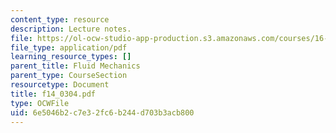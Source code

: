 ```yaml
---
content_type: resource
description: Lecture notes.
file: https://ol-ocw-studio-app-production.s3.amazonaws.com/courses/16-01-unified-engineering-i-ii-iii-iv-fall-2005-spring-2006/6e5046b2c7e32fc6b244d703b3acb800_f14_0304.pdf
file_type: application/pdf
learning_resource_types: []
parent_title: Fluid Mechanics
parent_type: CourseSection
resourcetype: Document
title: f14_0304.pdf
type: OCWFile
uid: 6e5046b2-c7e3-2fc6-b244-d703b3acb800
---
```

